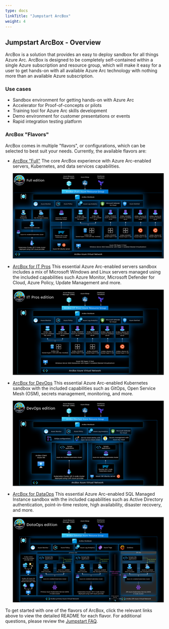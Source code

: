 ```yaml
---
type: docs
linkTitle: "Jumpstart ArcBox"
weight: 4
---
```


## Jumpstart ArcBox - Overview

ArcBox is a solution that provides an easy to deploy sandbox for all things Azure Arc. ArcBox is designed to be completely self-contained within a single Azure subscription and resource group, which will make it easy for a user to get hands-on with all available Azure Arc technology with nothing more than an available Azure subscription.

### Use cases

- Sandbox environment for getting hands-on with Azure Arc
- Accelerator for Proof-of-concepts or pilots
- Training tool for Azure Arc skills development
- Demo environment for customer presentations or events
- Rapid integration testing platform

### ArcBox "Flavors"

ArcBox comes in multiple "flavors", or configurations, which can be selected to best suit your needs. Currently, the available flavors are:

- [ArcBox "Full"](/azure_jumpstart_arcbox/Full)
    The core ArcBox experience with Azure Arc-enabled servers, Kubernetes, and data services capabilities.

    ![ArcBox architecture diagram](./arch_full.png)

- [ArcBox for IT Pros](/azure_jumpstart_arcbox/ITPro)
    This essential Azure Arc-enabled servers sandbox includes a mix of Microsoft Windows and Linux servers managed using the included capabilities such Azure Monitor, Microsoft Defender for Cloud, Azure Policy, Update Management and more.

    ![ArcBox for IT Pros architecture diagram](./arch_itpro.png)

- [ArcBox for DevOps](/azure_jumpstart_arcbox/DevOps)
    This essential Azure Arc-enabled Kubernetes sandbox with the included capabilities such as GitOps, Open Service Mesh (OSM), secrets management, monitoring, and more.

    ![ArcBox for DevOps architecture diagram](./arch_devops.png)

- [ArcBox for DataOps](/azure_jumpstart_arcbox/DataOps)
    This essential Azure Arc-enabled SQL Managed Instance sandbox with the included capabilities such as Active Directory authentication, point-in-time restore, high availability, disaster recovery, and more.

    ![ArcBox for DevOps architecture diagram](./arch_dataops.png)

To get started with one of the flavors of ArcBox, click the relevant links above to view the detailed README for each flavor. For additional questions, please review the [Jumpstart FAQ](https://aka.ms/Jumpstart-FAQ).
